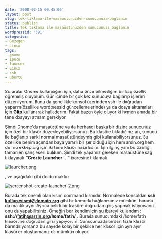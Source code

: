 ```yaml
---
date: '2008-02-15 00:45:06'
layout: post
slug: tek-tiklama-ile-masaustunuzden-sunucunuza-baglanin
status: publish
title: Tek tıklama ile masaüstünüzden sunucunuza bağlanın
wordpressid: '391'
categories:
- Gezegen
- Linux
tags:
- gnome
- ipucu
- launcer
- Linux
- ssh
- ubuntu
---
```


Su aralar Gnome kullandığım için, daha önce bilmediğim bir kaç özellik öğrenmiş oluyorum. Gün içinde bir çok kez sunucuya bağlanıp işlerimi düzenliyorum. Bunu da genellikle konsol üzerinden ssh ile doğrudan yaparım(özellikle wordpressid güncellemelerinde) ya da dosya aktarımları  için **Gftp** kullanarak hallederim. Fakat bazen öyle oluyor ki hemen anında bir tane dosyayı atmam gerekiyor. 

Şimdi Gnome'da masaüstüne ya da herhangi başka bir dizine sunucunuz için özel bir klasör düzenleyebiliyorsunuz. Bu klasöre tıkladığınız an, sunucu ile bağlanıp sanki normal masaüstündeymiş gibi kullanabiliyorsunuz. Bu özellikle benim açımdan baya yararlı bir şer olduğu için hem arsln.org hem de murekkep.org için iki tane klasör hazırladım. İşin ilginç yanı bu özelliği tamamen şanş eseri buldum. Şimdi tek yapamız gereken masaüstüne sağ tıklayarak **"Create Launcher ..."** ibaresine tıklamak

![launcher.png](http://arsln.org/image/launcher.png)

, ve aşağıdaki gibi doldurmaktır:

![screenshot-create-launcher-2.png](http://arsln.org/image/screenshot-create-launcher-2.png)

Burada tek önemli olan kısım command kısmıdır. Normalede konsoldan **ssh kullanıcıismi@domain.org** gibi bir komutla bağlanmanız mümkün, burada da mantık aynı. Ayrıca belirli bir klasöre doğrudan giriş yapmak istiyorsanız onu da yapabilirsiniz. Örneğin ben kendim için şu ibareyi kullandım : **ssh://fatih@arsln.org/home/fatih/** . Burada sunucumdaki /home/fatih klasörüne doğrudan giriş yapıyorum. Sunucunuzda birden fazla klasör barındırıyorsanız bu sayede kolay bir şekilde her klasör için ayrı ayır klasörler oluşturmanız da mümkün oluyor. 
